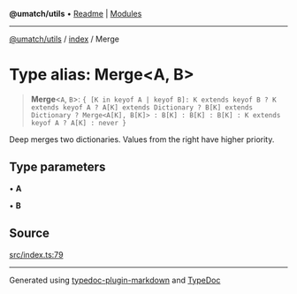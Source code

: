 **@umatch/utils** • [Readme](../../index.md) \| [Modules](../../modules.md)

***

[@umatch/utils](../../modules.md) / [index](../index.md) / Merge

# Type alias: Merge\<A, B\>

> **Merge**\<`A`, `B`\>: `{ [K in keyof A | keyof B]: K extends keyof B ? K extends keyof A ? A[K] extends Dictionary ? B[K] extends Dictionary ? Merge<A[K], B[K]> : B[K] : B[K] : B[K] : K extends keyof A ? A[K] : never }`

Deep merges two dictionaries. Values from the right have higher priority.

## Type parameters

• **A**

• **B**

## Source

[src/index.ts:79](https://github.com/umatch-oficial/utils/blob/c6d91fc/src/index.ts#L79)

***

Generated using [typedoc-plugin-markdown](https://www.npmjs.com/package/typedoc-plugin-markdown) and [TypeDoc](https://typedoc.org/)

